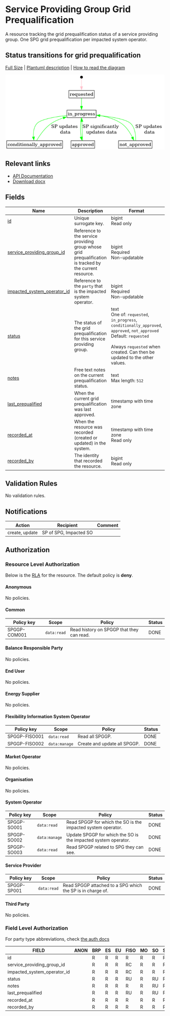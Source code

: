 # Service Providing Group Grid Prequalification

A resource tracking the grid prequalification status of a service providing
group. One SPG grid prequalification per impacted system operator.

## Status transitions for grid prequalification

[Full Size](../diagrams/service_providing_group_prequalification_status.png)
|
[Plantuml description](../diagrams/service_providing_group_prequalification_status.plantuml)
|
[How to read the diagram](./index.md#status)

![Service Providing Group prequalification](../diagrams/service_providing_group_prequalification_status.png)

## Relevant links

* [API Documentation](../api/v0/index.html#/operations/list_service_providing_group_grid_prequalification)
* [Download docx](../download/service_providing_group_grid_prequalification.docx)

## Fields

| Name                                                                                                                  | Description                                                                                              | Format                                                                                                                                                                                                        | Reference                                                         |
|-----------------------------------------------------------------------------------------------------------------------|----------------------------------------------------------------------------------------------------------|---------------------------------------------------------------------------------------------------------------------------------------------------------------------------------------------------------------|-------------------------------------------------------------------|
| <a name="field-id" href="#field-id">id</a>                                                                            | Unique surrogate key.                                                                                    | bigint<br/>Read only                                                                                                                                                                                          |                                                                   |
| <a name="field-service_providing_group_id" href="#field-service_providing_group_id">service_providing_group_id</a>    | Reference to the service providing group whose grid prequalification is tracked by the current resource. | bigint<br/>Required<br/>Non-updatable                                                                                                                                                                         | [service_providing_group.id](service_providing_group.md#field-id) |
| <a name="field-impacted_system_operator_id" href="#field-impacted_system_operator_id">impacted_system_operator_id</a> | Reference to the `party` that is the impacted system operator.                                           | bigint<br/>Required<br/>Non-updatable                                                                                                                                                                         | [party.id](party.md#field-id)                                     |
| <a name="field-status" href="#field-status">status</a>                                                                | The status of the grid prequalification for this service providing group.                                | text<br/>One of: `requested`, `in_progress`, `conditionally_approved`, `approved`, `not_approved`<br/>Default: `requested`<br/><br/>Always `requested` when created. Can then be updated to the other values. |                                                                   |
| <a name="field-notes" href="#field-notes">notes</a>                                                                   | Free text notes on the current prequalification status.                                                  | text<br/>Max length: `512`                                                                                                                                                                                    |                                                                   |
| <a name="field-last_prequalified" href="#field-last_prequalified">last_prequalified</a>                               | When the current grid prequalification was last approved.                                                | timestamp with time zone                                                                                                                                                                                      |                                                                   |
| <a name="field-recorded_at" href="#field-recorded_at">recorded_at</a>                                                 | When the resource was recorded (created or updated) in the system.                                       | timestamp with time zone<br/>Read only                                                                                                                                                                        |                                                                   |
| <a name="field-recorded_by" href="#field-recorded_by">recorded_by</a>                                                 | The identity that recorded the resource.                                                                 | bigint<br/>Read only                                                                                                                                                                                          |                                                                   |

## Validation Rules

No validation rules.

## Notifications

| Action         | Recipient              | Comment |
|----------------|------------------------|---------|
| create, update | SP of SPG, Impacted SO |         |

## Authorization

### Resource Level Authorization

Below is the [RLA](../technical/auth.md#resource-level-authorization-rla) for the
resource. The default policy is **deny**.

#### Anonymous

No policies.

#### Common

| Policy key   | Scope       | Policy                                    | Status |
|--------------|-------------|-------------------------------------------|--------|
| SPGGP-COM001 | `data:read` | Read history on SPGGP that they can read. | DONE   |

#### Balance Responsible Party

No policies.

#### End User

No policies.

#### Energy Supplier

No policies.

#### Flexibility Information System Operator

| Policy key    | Scope         | Policy                       | Status |
|---------------|---------------|------------------------------| -------|
| SPGGP-FISO001 | `data:read`   | Read all SPGGP.              | DONE   |
| SPGGP-FISO002 | `data:manage` | Create and update all SPGGP. | DONE   |

#### Market Operator

No policies.

#### Organisation

No policies.

#### System Operator

| Policy key  | Scope         | Policy                                                         | Status |
|-------------|---------------|----------------------------------------------------------------|--------|
| SPGGP-SO001 | `data:read`   | Read SPGGP for which the SO is the impacted system operator.   | DONE   |
| SPGGP-SO002 | `data:manage` | Update SPGGP for which the SO is the impacted system operator. | DONE   |
| SPGGP-SO003 | `data:read`   | Read SPGGP related to SPG they can see.                        | DONE   |

#### Service Provider

| Policy key  | Scope       | Policy                                                     | Status |
|-------------|-------------|------------------------------------------------------------|--------|
| SPGGP-SP001 | `data:read` | Read SPGGP attached to a SPG which the SP is in charge of. | DONE   |

#### Third Party

No policies.

### Field Level Authorization

For party type abbreviations, check [the auth docs](../technical/auth.md#party-market-actors)

| FIELD                       | ANON | BRP | ES | EU | FISO | MO | SO | SP | TP | ORG |
|-----------------------------|------|-----|----|----|------|----|----|----|----|-----|
| id                          |      | R   | R  | R  | R    | R  | R  | R  | R  |     |
| service_providing_group_id  |      | R   | R  | R  | RC   | R  | R  | R  | R  |     |
| impacted_system_operator_id |      | R   | R  | R  | RC   | R  | R  | R  | R  |     |
| status                      |      | R   | R  | R  | RU   | R  | RU | R  | R  |     |
| notes                       |      | R   | R  | R  | R    | R  | RU | R  | R  |     |
| last_prequalified           |      | R   | R  | R  | RU   | R  | RU | R  | R  |     |
| recorded_at                 |      | R   | R  | R  | R    | R  | R  | R  | R  |     |
| recorded_by                 |      | R   | R  | R  | R    | R  | R  | R  | R  |     |
